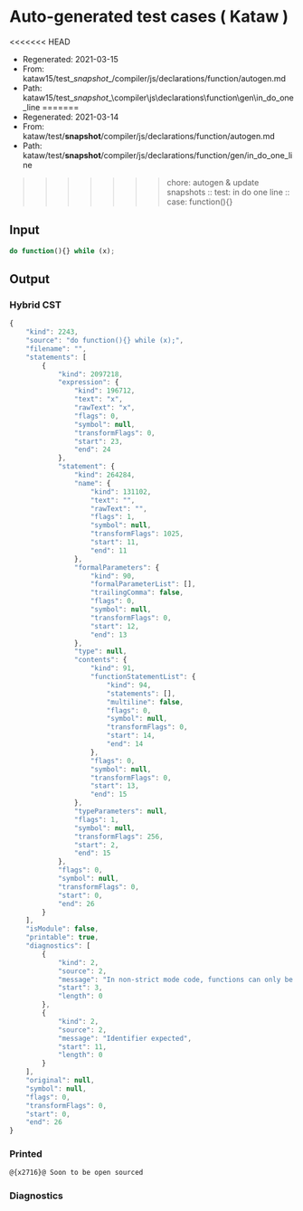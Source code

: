 # Auto-generated test cases ( Kataw )
<<<<<<< HEAD
- Regenerated: 2021-03-15
- From: kataw15/test\__snapshot__/compiler/js/declarations/function/autogen.md
- Path: kataw15/test\__snapshot__\compiler\js\declarations\function\gen\in_do_one_line
=======
- Regenerated: 2021-03-14
- From: kataw/test/__snapshot__/compiler/js/declarations/function/autogen.md
- Path: kataw/test/__snapshot__/compiler/js/declarations/function/gen/in_do_one_line
>>>>>>> chore: autogen & update snapshots
> :: test: in do one line
> :: case: function(){}
## Input

`````js
do function(){} while (x);
`````

## Output

### Hybrid CST

```javascript
{
    "kind": 2243,
    "source": "do function(){} while (x);",
    "filename": "",
    "statements": [
        {
            "kind": 2097218,
            "expression": {
                "kind": 196712,
                "text": "x",
                "rawText": "x",
                "flags": 0,
                "symbol": null,
                "transformFlags": 0,
                "start": 23,
                "end": 24
            },
            "statement": {
                "kind": 264284,
                "name": {
                    "kind": 131102,
                    "text": "",
                    "rawText": "",
                    "flags": 1,
                    "symbol": null,
                    "transformFlags": 1025,
                    "start": 11,
                    "end": 11
                },
                "formalParameters": {
                    "kind": 90,
                    "formalParameterList": [],
                    "trailingComma": false,
                    "flags": 0,
                    "symbol": null,
                    "transformFlags": 0,
                    "start": 12,
                    "end": 13
                },
                "type": null,
                "contents": {
                    "kind": 91,
                    "functionStatementList": {
                        "kind": 94,
                        "statements": [],
                        "multiline": false,
                        "flags": 0,
                        "symbol": null,
                        "transformFlags": 0,
                        "start": 14,
                        "end": 14
                    },
                    "flags": 0,
                    "symbol": null,
                    "transformFlags": 0,
                    "start": 13,
                    "end": 15
                },
                "typeParameters": null,
                "flags": 1,
                "symbol": null,
                "transformFlags": 256,
                "start": 2,
                "end": 15
            },
            "flags": 0,
            "symbol": null,
            "transformFlags": 0,
            "start": 0,
            "end": 26
        }
    ],
    "isModule": false,
    "printable": true,
    "diagnostics": [
        {
            "kind": 2,
            "source": 2,
            "message": "In non-strict mode code, functions can only be declared at top level, inside a block, or as the body of an if statement",
            "start": 3,
            "length": 0
        },
        {
            "kind": 2,
            "source": 2,
            "message": "Identifier expected",
            "start": 11,
            "length": 0
        }
    ],
    "original": null,
    "symbol": null,
    "flags": 0,
    "transformFlags": 0,
    "start": 0,
    "end": 26
}
```

### Printed

```javascript
@{x2716}@ Soon to be open sourced
```

### Diagnostics

```javascript

```

